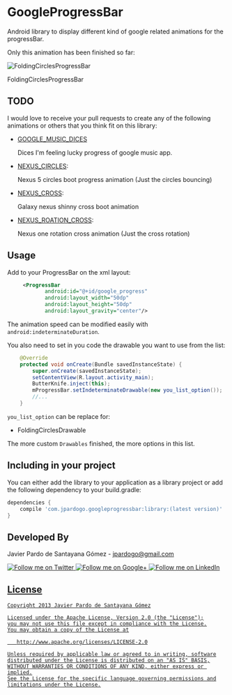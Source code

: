 GoogleProgressBar
===============

Android library to display different kind of google related animations for the progressBar.

Only this animation has been finished so far:

![FoldingCirclesProgressBar][1]

  FoldingCirclesProgressBar

TODO
----


 I would love to receive your pull requests to create any of the following animations or others that you think fit on this library:

 * [GOOGLE_MUSIC_DICES](https://raw.githubusercontent.com/jpardogo/GoogleProgressBar/dev/art/GoogleDices.gif)

   Dices I'm feeling lucky progress of google music app.

 * [NEXUS_CIRCLES](http://ikslawok.free.fr/my_nexus_fr/nexus_5/bootanimation_nexus_5.gif):

    Nexus 5 circles boot progress animation (Just the circles bouncing)

 * [NEXUS_CROSS](http://devfest.gdgthess.org/wp-content/uploads/2013/11/nexus-4-boot-animation.gif):

    Galaxy nexus shinny cross boot animation

 * [NEXUS_ROATION_CROSS](http://deathlyspectator.files.wordpress.com/2012/03/sampleb.gif):

    Nexus one rotation cross animation (Just the cross rotation)

Usage
-----

Add to your ProgressBar on the xml layout:

```xml
     <ProgressBar
            android:id="@+id/google_progress"
            android:layout_width="50dp"
            android:layout_height="50dp"
            android:layout_gravity="center"/>
```

The animation speed can be modified easily with `android:indeterminateDuration`.

You also need to set in you code the drawable you want to use from the list:

```java
    @Override
    protected void onCreate(Bundle savedInstanceState) {
        super.onCreate(savedInstanceState);
        setContentView(R.layout.activity_main);
        ButterKnife.inject(this);
        mProgressBar.setIndeterminateDrawable(new you_list_option());
        //...
    }
```

`you_list_option` can be replace for:

* FoldingCirclesDrawable

The more custom `Drawables` finished, the more options in this list.

Including in your project
-------------------------

You can either add the library to your application as a library project or add the following dependency to your build.gradle:

```groovy
dependencies {
    compile 'com.jpardogo.googleprogressbar:library:(latest version)'
}
```

Developed By
------------

Javier Pardo de Santayana Gómez - <jpardogo@gmail.com>

<a href="https://twitter.com/jpardogo">
  <img alt="Follow me on Twitter"
       src="https://raw.github.com/jpardogo/ListBuddies/master/art/ic_twitter.png" />
</a>
<a href="https://plus.google.com/u/0/+JavierPardo/posts">
  <img alt="Follow me on Google+"
       src="https://raw.github.com/jpardogo/ListBuddies/master/art/ic_google+.png" />
</a>
<a href="http://www.linkedin.com/profile/view?id=155395637">
  <img alt="Follow me on LinkedIn"
       src="https://raw.github.com/jpardogo/ListBuddies/master/art/ic_linkedin.png" />

License
-----------

    Copyright 2013 Javier Pardo de Santayana Gómez

    Licensed under the Apache License, Version 2.0 (the "License");
    you may not use this file except in compliance with the License.
    You may obtain a copy of the License at

       http://www.apache.org/licenses/LICENSE-2.0

    Unless required by applicable law or agreed to in writing, software
    distributed under the License is distributed on an "AS IS" BASIS,
    WITHOUT WARRANTIES OR CONDITIONS OF ANY KIND, either express or implied.
    See the License for the specific language governing permissions and
    limitations under the License.

[1]: https://raw.githubusercontent.com/jpardogo/GoogleProgressBar/master/art/GoogleProgressBar.gif
[2]: https://github.com/jpardogo/GoogleProgressBar/blob/master/library/src/main/java/com/jpardogo/android/googleprogressbar/library/GoogleProgressBar.java#L129